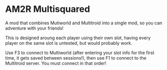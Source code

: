 # AM2R Multisquared

A mod that combines Mutiworld and Multitroid into a single mod, so you can adventure with your friends!

This is designed aroung each player using their own slot, having every player on the same slot is untested, but would probably work.

Use F3 to connect to Multiworld (after entering your slot info for the first time, it gets saved between sessions!), then use F1 to connect to the Multitroid server. You must connect in that order!